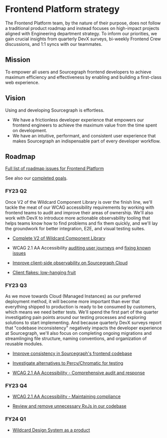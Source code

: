 # Frontend Platform strategy

The Frontend Platform team, by the nature of their purpose, does not follow a traditional product roadmap and instead focuses on high-impact projects aligned with Engineering department strategy. To inform our priorities, we gain crucial insights from quarterly DevX surveys, bi-weekly Frontend Crew discussions, and 1:1 syncs with our teammates.

## Mission

To empower all users and Sourcegraph frontend developers to achieve maximum efficiency and effectiveness by enabling and building a first-class web experience.

## Vision

Using and developing Sourcegraph is effortless.

- We have a frictionless developer experience that empowers our frontend engineers to achieve the maximum value from the time spent on development.
- We have an intuitive, performant, and consistent user experience that makes Sourcegraph an indispensable part of every developer workflow.

## Roadmap

[Full list of roadmap issues for Frontend Platform](https://github.com/orgs/sourcegraph/projects/214/views/21?filterQuery=label%3A%22team%2Ffrontend-platform%22)

See also our [completed goals](../../../departments/engineering/teams/frontend-platform/goals_completed.md).

### FY23 Q2

Once V2 of the Wildcard Component Library is over the finish line, we'll tackle the meat of our WCAG accessibility requirements by working with frontend teams to audit and improve their areas of ownership. We'll also work with DevX to introduce more actionable observability tooling that helps teams know how to find problems and fix them quickly, and we'll lay the groundwork for better integration, E2E, and visual testing suites.

- [Complete V2 of Wildcard Component Library](https://github.com/sourcegraph/sourcegraph/issues/31204)

- WCAG 2.1 AA Accessibility [auditing user journeys](https://github.com/sourcegraph/sourcegraph/issues/31475) and [fixing known issues](https://github.com/sourcegraph/sourcegraph/issues/31476)

- [Improve client-side observability on Sourcegraph Cloud](https://github.com/sourcegraph/sourcegraph/issues/26570)

- [Client flakes: low-hanging fruit](https://github.com/sourcegraph/sourcegraph/issues/38345)

### FY23 Q3

As we move towards Cloud (Managed Instances) as our preferred deployment method, it will become more important than ever that everything shipped to production is ready to be consumed by customers, which means we need better tests. We'll spend the first part of the quarter investigating pain points around our testing processes and exploring solutions to start implementing. And because quarterly DevX surveys report that "codebase inconsistency" negatively impacts the developer experience at Sourcegraph, we'll also focus on completing ongoing migrations and streamlinging file structure, naming conventions, and organization of reusable modules.

- [Improve consistency in Sourcegraph's frontend codebase](https://github.com/sourcegraph/sourcegraph/issues/33123)

- [Investigate alternatives to Percy/Chromatic for testing](https://github.com/sourcegraph/sourcegraph/issues/33740)

- [WCAG 2.1 AA Accessibility - Comprehensive audit and response](https://github.com/sourcegraph/sourcegraph/issues/33743)

### FY23 Q4

- [WCAG 2.1 AA Accessibility - Maintaining compliance](https://github.com/sourcegraph/sourcegraph/issues/33745)

- [Review and remove unnecessary RxJs in our codebase](https://github.com/sourcegraph/sourcegraph/issues/33124)

### FY24 Q1

- [Wildcard Design System as a product](https://github.com/sourcegraph/sourcegraph/issues/33747)
